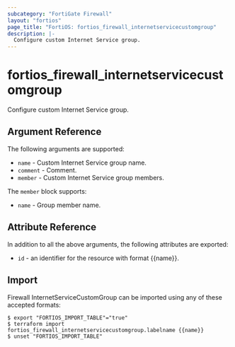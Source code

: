```yaml
---
subcategory: "FortiGate Firewall"
layout: "fortios"
page_title: "FortiOS: fortios_firewall_internetservicecustomgroup"
description: |-
  Configure custom Internet Service group.
---
```


# fortios_firewall_internetservicecustomgroup
Configure custom Internet Service group.

## Argument Reference

The following arguments are supported:

* `name` - Custom Internet Service group name.
* `comment` - Comment.
* `member` - Custom Internet Service group members.

The `member` block supports:

* `name` - Group member name.


## Attribute Reference

In addition to all the above arguments, the following attributes are exported:
* `id` - an identifier for the resource with format {{name}}.

## Import

Firewall InternetServiceCustomGroup can be imported using any of these accepted formats:
```
$ export "FORTIOS_IMPORT_TABLE"="true"
$ terraform import fortios_firewall_internetservicecustomgroup.labelname {{name}}
$ unset "FORTIOS_IMPORT_TABLE"
```

